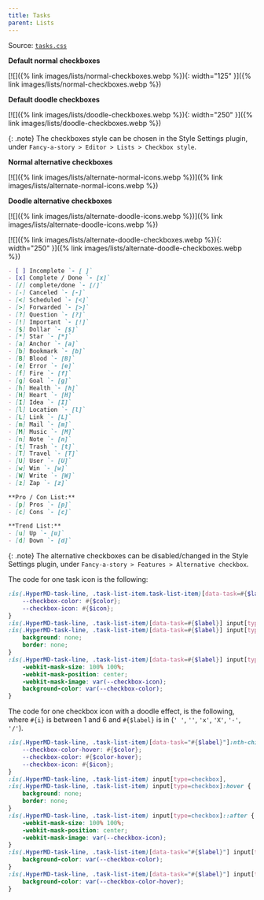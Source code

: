 ```yaml
---
title: Tasks
parent: Lists
---
```



Source: [`tasks.css`](https://github.com/ElsaTam/obsidian-fancy-a-story/blob/main/snippets/editor/lists/tasks.css)

**Default normal checkboxes**

[![]({% link images/lists/normal-checkboxes.webp %}){: width="125" }]({% link images/lists/normal-checkboxes.webp %})

**Default doodle checkboxes**

[![]({% link images/lists/doodle-checkboxes.webp %}){: width="250" }]({% link images/lists/doodle-checkboxes.webp %})

{: .note}
The checkboxes style can be chosen in the Style Settings plugin, under `Fancy-a-story > Editor > Lists > Checkbox style`.

**Normal alternative checkboxes**

[![]({% link images/lists/alternate-normal-icons.webp %})]({% link images/lists/alternate-normal-icons.webp %})

**Doodle alternative checkboxes**

[![]({% link images/lists/alternate-doodle-icons.webp %})]({% link images/lists/alternate-doodle-icons.webp %})

[![]({% link images/lists/alternate-doodle-checkboxes.webp %}){: width="250" }]({% link images/lists/alternate-doodle-checkboxes.webp %})

```markdown
- [ ] Incomplete `- [ ]`
- [x] Complete / Done `- [x]`
- [/] complete/done `- [/]`
- [-] Canceled `- [-]`
- [<] Scheduled `- [<]`
- [>] Forwarded `- [>]`
- [?] Question `- [?]`
- [!] Important `- [!]`
- [$] Dollar `- [$]`
- [*] Star `- [*]`
- [a] Anchor `- [a]`
- [b] Bookmark `- [b]`
- [B] Blood `- [B]`
- [e] Error `- [e]`
- [f] Fire `- [f]`
- [g] Goal `- [g]`
- [h] Health `- [h]`
- [H] Heart `- [H]`
- [I] Idea `- [I]`
- [l] Location `- [l]`
- [L] Link `- [L]`
- [m] Mail `- [m]`
- [M] Music `- [M]`
- [n] Note `- [n]`
- [t] Trash `- [t]`
- [T] Travel `- [T]`
- [U] User `- [U]`
- [w] Win `- [w]`
- [W] Write `- [W]`
- [z] Zap `- [z]`

**Pro / Con List:**
- [p] Pros `- [p]`
- [c] Cons `- [c]`

**Trend List:**
- [u] Up `- [u]`
- [d] Down `- [d]`
```

{: .note}
The alternative checkboxes can be disabled/changed in the Style Settings plugin, under `Fancy-a-story > Features > Alternative checkbox`.


The code for one task icon is the following:
```scss
:is(.HyperMD-task-line, .task-list-item.task-list-item)[data-task=#{$label}] {
    --checkbox-color: #{$color};
    --checkbox-icon: #{$icon};
}
:is(.HyperMD-task-line, .task-list-item)[data-task=#{$label}] input[type=checkbox],
:is(.HyperMD-task-line, .task-list-item)[data-task=#{$label}] input[type=checkbox]:hover {
    background: none;
    border: none;
}
:is(.HyperMD-task-line, .task-list-item)[data-task=#{$label}] input[type=checkbox]::after {
    -webkit-mask-size: 100% 100%;
    -webkit-mask-position: center;
    -webkit-mask-image: var(--checkbox-icon);
    background-color: var(--checkbox-color);
}
```

The code for one checkbox icon with a doodle effect, is the following, where `#{i}` is between 1 and 6 and `#{$label}` is in (`' '`, `''`, `'x'`, `'X'`, `'-'`, `'/'`).
```scss
:is(.HyperMD-task-line, .task-list-item)[data-task="#{$label}"]:nth-child(6n+#{i}) {
    --checkbox-color-hover: #{$color};
    --checkbox-color: #{$color-hover};
    --checkbox-icon: #{$icon};
}
:is(.HyperMD-task-line, .task-list-item) input[type=checkbox],
:is(.HyperMD-task-line, .task-list-item) input[type=checkbox]:hover {
    background: none;
    border: none;
}
:is(.HyperMD-task-line, .task-list-item) input[type=checkbox]::after {
    -webkit-mask-size: 100% 100%;
    -webkit-mask-position: center;
    -webkit-mask-image: var(--checkbox-icon);
}
:is(.HyperMD-task-line, .task-list-item)[data-task="#{$label}"] input[type=checkbox]::after {
    background-color: var(--checkbox-color);
}
:is(.HyperMD-task-line, .task-list-item)[data-task="#{$label}"] input[type=checkbox]:hover::after {
    background-color: var(--checkbox-color-hover);
}
```